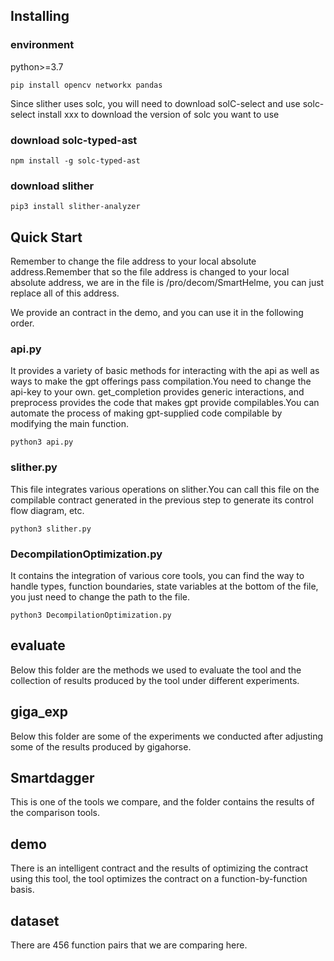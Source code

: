 ## Installing

### environment
python>=3.7 
```
pip install opencv networkx pandas
```
Since slither uses solc, you will need to download solC-select and use solc-select install xxx to download the version of solc you want to use

### download solc-typed-ast

```
npm install -g solc-typed-ast
```

### download slither

```
pip3 install slither-analyzer
```

## Quick Start

Remember to change the file address to your local absolute address.Remember that so the file address is changed to your local absolute address, we are in the file is /pro/decom/SmartHelme, you can just replace all of this address.

We provide an contract in the demo, and you can use it in the following order.

### api.py

It provides a variety of basic methods for interacting with the api as well as ways to make the gpt offerings pass compilation.You need to change the api-key to your own. get_completion provides generic interactions, and preprocess provides the code that makes gpt provide compilables.You can automate the process of making gpt-supplied code compilable by modifying the main function.

```
python3 api.py
```

### slither.py

This file integrates various operations on slither.You can call this file on the compilable contract generated in the previous step to generate its control flow diagram, etc.

```
python3 slither.py
```

### DecompilationOptimization.py

It contains the integration of various core tools, you can find the way to handle types, function boundaries, state variables at the bottom of the file, you just need to change the path to the file.

```
python3 DecompilationOptimization.py
```

## evaluate

Below this folder are the methods we used to evaluate the tool and the collection of results produced by the tool under different experiments.

## giga_exp

Below this folder are some of the experiments we conducted after adjusting some of the results produced by gigahorse.

## Smartdagger

This is one of the tools we compare, and the folder contains the results of the comparison tools.

## demo

There is an intelligent contract and the results of optimizing the contract using this tool, the tool optimizes the contract on a function-by-function basis.

## dataset

There are 456 function pairs that we are comparing here.